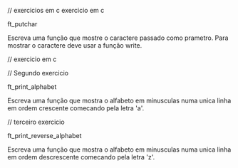 // exercicios em c
exercicio em c

ft_putchar

Escreva uma função que mostre o caractere passado como prametro.
Para mostrar o caractere deve usar a função write.

// exercicio em c

// Segundo exercicio

ft_print_alphabet

Escreva uma função que mostra o alfabeto em minusculas numa unica linha
em ordem crescente comecando pela letra 'a'.

// terceiro  exercicio

ft_print_reverse_alphabet

Escreva uma função que mostra o alfabeto em minusculas numa unica linha
em ordem descrescente comecando pela letra 'z'.